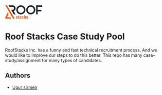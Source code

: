 ![RoofStacks Logo](roofstacks-logo.png)

# Roof Stacks Case Study Pool

RoofStacks Inc. has a funny and fast technical recruitment process. And we would like to improve our steps to do this better. This repo has many case-study/assignment for many types of candidates.

## Authors
- [Ugur sirmen](https://github.com/ugursirmen)
